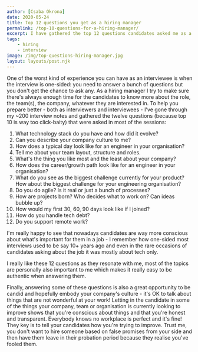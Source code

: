 ```yaml
---
author: [Csaba Okrona]
date: 2020-05-24
title: Top 12 questions you get as a hiring manager
permalink: /top-10-questions-for-a-hiring-manager/
excerpt: I have gathered the top 12 questions candidates asked me as a hiring manager.
tags:
    - hiring
    - interview
image: /img/top-questions-hiring-manager.jpg
layout: layouts/post.njk
---
```


One of the worst kind of experience you can have as an interviewee is when the interview is one-sided: you need to answer a bunch of questions but you don't get the chance to ask any. As a hiring manager I try to make sure there's always enough time for the candidates to know more about the role, the team(s), the company, whatever they are interested in. To help you prepare better - both as interviewers and interviewees - I've gone through my ~200 interview notes and gathered the twelve questions (because top 10 is way too click-baity) that were asked in most of the sessions:

1. What technology stack do you have and how did it evolve?
1. Can you describe your company culture to me?
1. How does a typical day look like for an engineer in your organisation?
1. Tell me about your team layout, structure and roles.
1. What's the thing you like most and the least about your company?
1. How does the career/growth path look like for an engineer in your organisation?
1. What do you see as the biggest challenge currently for your product? How about the biggest challenge for your engineering organisation?
1. Do you do agile? Is it real or just a bunch of processes?
1. How are projects born? Who decides what to work on? Can ideas bubble up?
1. How would my first 30, 60, 90 days look like if I joined?
1. How do you handle tech debt?
1. Do you support remote work?

I'm really happy to see that nowadays candidates are way more conscious about what's important for them in a job - I remember how one-sided most interviews used to be say 10+ years ago and even in the rare occasions of candidates asking about the job it was mostly about tech only.

I really like these 12 questions as they resonate with me, most of the topics are personally also important to me which makes it really easy to be authentic when answering them.

Finally, answering some of these questions is also a great opportunity to be candid and hopefully embody your company's culture - it's OK to talk about things that are not wonderful at your work! Letting in the candidate in some of the things your company, team or organisation is currently looking to improve shows that you're conscious about things and that you're honest and transparent. Everybody knows no workplace is perfect and it's fine! They key is to tell your candidates how you're trying to improve. Trust me, you don't want to hire someone based on false promises from your side and then have them leave in their probation period because they realise you've fooled them.
